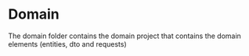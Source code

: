 # Domain
The domain folder contains the domain project that contains the domain elements (entities, dto and requests)